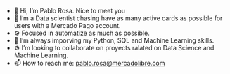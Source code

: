 - 👋 Hi, I’m Pablo Rosa. Nice to meet you
- 👀 I’m a Data scientist chasing have as many active cards as possible for users with a Mercado Pago account.
- ⚙️ Focused in automatize as much as possible.
- 🌱 I’m always imporving my Python, SQL and Machine Learning skills.
- ⚙️ I’m looking to collaborate on proyects ralated on Data Science and Machine Learning.
- 📫 How to reach me: pablo.rosa@mercadolibre.com
